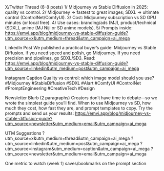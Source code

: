 X/Twitter Thread (6–8 posts)
1/ Midjourney vs Stable Diffusion in 2025: quality vs control.
2/ Midjourney → fastest to great images; SDXL → ultimate control (ControlNet/ComfyUI).
3/ Cost: Midjourney subscription vs SD GPU minutes (or local free).
4/ Use cases: branding/ads (MJ), product/technical (SDXL), anime (MJ Niji or SD anime models).
5/ Prompts inside: https://emvi.app/blog/midjourney-vs-stable-diffusion-guide?utm_source=x&utm_medium=thread&utm_campaign=ai_mega

LinkedIn Post
We published a practical buyer’s guide: Midjourney vs Stable Diffusion. If you need speed and polish, go Midjourney. If you need precision and pipelines, go SDXL/SD3.
Read: https://emvi.app/blog/midjourney-vs-stable-diffusion-guide?utm_source=linkedin&utm_medium=post&utm_campaign=ai_mega

Instagram Caption
Quality vs control: which image model should you use?
#Midjourney #StableDiffusion #SDXL #AIart #ComfyUI #ControlNet #PromptEngineering #CreativeTech #Design

Newsletter Blurb (2 paragraphs)
Creators don’t have time to debate—so we wrote the simplest guide you’ll find. When to use Midjourney vs SD, how much they cost, how fast they are, and prompt templates to copy.
Try the prompts and send us your results: https://emvi.app/blog/midjourney-vs-stable-diffusion-guide?utm_source=newsletter&utm_medium=email&utm_campaign=ai_mega

UTM Suggestions
?utm_source=x&utm_medium=thread&utm_campaign=ai_mega
?utm_source=linkedin&utm_medium=post&utm_campaign=ai_mega
?utm_source=instagram&utm_medium=caption&utm_campaign=ai_mega
?utm_source=newsletter&utm_medium=email&utm_campaign=ai_mega

One metric to watch (week 1)
saves/bookmarks on the prompt section